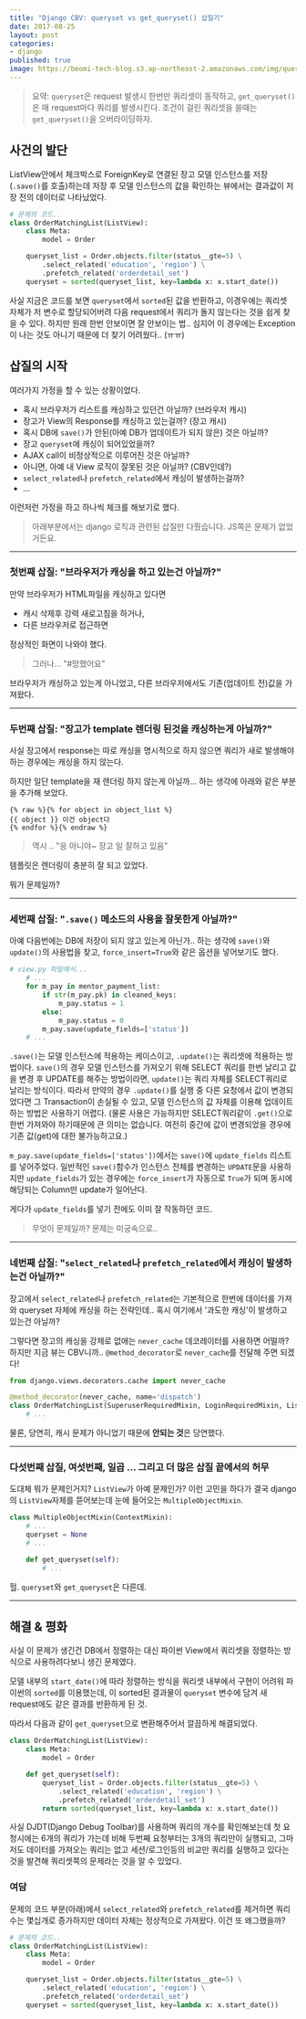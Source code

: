 ```yaml
---
title: "Django CBV: queryset vs get_queryset() 삽질기"
date: 2017-08-25
layout: post
categories:
- django
published: true
image: https://beomi-tech-blog.s3.ap-northeast-2.amazonaws.com/img/queryset_vs_get_queryset_on_django_cbv.jpg
---
```


> 요약: `queryset`은 request 발생시 한번만 쿼리셋이 동작하고, `get_queryset()`은 매 request마다 쿼리를 발생시킨다. 조건이 걸린 쿼리셋을 쓸때는 `get_queryset()`을 오버라이딩하자.

## 사건의 발단

ListView안에서 체크박스로 ForeignKey로 연결된 장고 모델 인스턴스를 저장(`.save()`를 호출)하는데 저장 후 모델 인스턴스의 값을 확인하는 뷰에서는 결과값이 저장 전의 데이터로 나타났었다.

```python
# 문제의 코드..
class OrderMatchingList(ListView):
    class Meta:
        model = Order

    queryset_list = Order.objects.filter(status__gte=5) \
        .select_related('education', 'region') \
        .prefetch_related('orderdetail_set')
    queryset = sorted(queryset_list, key=lambda x: x.start_date())
```

사실 지금은 코드를 보면 `queryset`에서 `sorted`된 값을 반환하고, 이경우에는 쿼리셋 자체가 저 변수로 할당되어버려 다음 request에서 쿼리가 돌지 않는다는 것을 쉽게 찾을 수 있다. 하지만 원래 한번 안보이면 잘 안보이는 법.. 심지어 이 경우에는 Exception이 나는 것도 아니기 때문에 더 찾기 어려웠다.. (ㅠㅠ)

## 삽질의 시작

여러가지 가정을 할 수 있는 상황이었다.

- 혹시 브라우저가 리스트를 캐싱하고 있던건 아닐까? (브라우저 캐시)
- 장고가 View의 Response를 캐싱하고 있는걸까? (장고 캐시)
- 혹시 DB에 `save()`가 안된(아예 DB가 업데이트가 되지 않은) 것은 아닐까?
- 장고 `queryset`에 캐싱이 되어있었을까?
- AJAX call이 비정상적으로 이루어진 것은 아닐까?
- 아니면, 아예 내 View 로직이 잘못된 것은 아닐까? (CBV인데?)
- `select_related`나 `prefetch_related`에서 캐싱이 발생하는걸까?
- ...

이런저런 가정을 하고 하나씩 체크를 해보기로 했다.

> 아래부분에서는 django 로직과 관련된 삽질만 다뤘습니다. JS쪽은 문제가 없었거든요.

---

### 첫번째 삽질: "브라우저가 캐싱을 하고 있는건 아닐까?"

만약 브라우저가 HTML파일을 캐싱하고 있다면

- 캐시 삭제후 강력 새로고침을 하거나,
- 다른 브라우저로 접근하면

정상적인 화면이 나와야 했다.

> 그러나... "#망했어요"

브라우저가 캐싱하고 있는게 아니었고, 다른 브라우저에서도 기존(업데이트 전)값을 가져왔다.

---

### 두번째 삽질: "장고가 template 렌더링 된것을 캐싱하는게 아닐까?"

사실 장고에서 response는 따로 캐싱을 명시적으로 하지 않으면 쿼리가 새로 발생해야 하는 경우에는 캐싱을 하지 않는다. 

하지만 일단 template을 재 렌더링 하지 않는게 아닐까... 하는 생각에 아래와 같은 부분을 추가해 보았다.

```text
{% raw %}{% for object in object_list %}
{{ object }} 이건 object다 
{% endfor %}{% endraw %}
```

> 역시 .. "응 아니야~ 장고 일 잘하고 있음"

템플릿은 렌더링이 충분히 잘 되고 있었다.

뭐가 문제일까?

---

### 세번째 삽질: "`.save()` 메소드의 사용을 잘못한게 아닐까?"

아예 다음번에는 DB에 저장이 되지 않고 있는게 아닌가.. 하는 생각에 `save()`와 `update()`의 사용법을 찾고, `force_insert=True`와 같은 옵션을 넣어보기도 했다.

```python
# view.py 파일에서...
    # ...
    for m_pay in mentor_payment_list:
        if str(m_pay.pk) in cleaned_keys:
            m_pay.status = 1
        else:
            m_pay.status = 0
        m_pay.save(update_fields=['status'])
    # ...
```

`.save()`는 모델 인스턴스에 적용하는 케이스이고, `.update()`는 쿼리셋에 적용하는 방법이다. `save()`의 경우 모델 인스턴스를 가져오기 위해 SELECT 쿼리를 한번 날리고 값을 변경 후 UPDATE를 해주는 방법이라면, `update()`는 쿼리 자체를 SELECT쿼리로 날리는 방식이다. 따라서 만약의 경우 `.update()`를 실행 중 다른 요청에서 값이 변경되었다면 그 Transaction이 손실될 수 있고, 모델 인스턴스의 값 자체를 이용해 업데이트하는 방법은 사용하기 어렵다. (물론 사용은 가능하지만 SELECT쿼리같이 `.get()`으로 한번 가져와야 하기때문에 큰 의미는 없습니다. 여전히 중간에 값이 변경되었을 경우에 기존 값(get)에 대한 불가능하고요.)

`m_pay.save(update_fields=['status'])`에서는 `save()`에 `update_fields` 리스트를 넣어주었다. 일반적인 `save()`함수가 인스턴스 전체를 변경하는 `UPDATE`문을 사용하지만 `update_fields`가 있는 경우에는 `force_insert`가 자동으로 `True`가 되며 동시에 해당되는 Column만 update가 일어난다.

게다가 `update_fields`를 넣기 전에도 이미 잘 작동하던 코드.

> 무엇이 문제일까? 문제는 미궁속으로..

---

### 네번째 삽질: "`select_related`나 `prefetch_related`에서 캐싱이 발생하는건 아닐까?"

장고에서 `select_related`나 `prefetch_related`는 기본적으로 한번에 데이터를 가져와 queryset 자체에 캐싱을 하는 전략인데.. 혹시 여기에서 '과도한 캐싱'이 발생하고 있는건 아닐까?

그렇다면 장고의 캐싱을 강제로 없애는 `never_cache` 데코레이터를 사용하면 어떨까? 하지만 지금 뷰는 CBV니까.. `@method_decorator`로 `never_cache`를 전달해 주면 되겠다!

```python
from django.views.decorators.cache import never_cache

@method_decorator(never_cache, name='dispatch')
class OrderMatchingList(SuperuserRequiredMixin, LoginRequiredMixin, ListView):
    # ...
```

물론, 당연히, 캐시 문제가 아니었기 때문에 **안되는 것**은 당연했다.

---

### 다섯번째 삽질, 여섯번째, 일곱 ... 그리고 더 많은 삽질 끝에서의 허무

도대체 뭐가 문제인거지? `ListView`가 아예 문제인가? 이런 고민을 하다가 결국 django의 `ListView`자체를 뜯어보는데 눈에 들어오는 `MultipleObjectMixin`.

```python
class MultipleObjectMixin(ContextMixin):
    # ...
    queryset = None
    # ...

    def get_queryset(self):
        # ...
```

헐. `queryset`와 `get_queryset`은 다른데.

---

## 해결 & 평화

사실 이 문제가 생긴건 DB에서 정렬하는 대신 파이썬 View에서 쿼리셋을 정렬하는 방식으로 사용하려다보니 생긴 문제였다.

모델 내부의 `start_date()`에 따라 정렬하는 방식을 쿼리셋 내부에서 구현이 어려워 파이썬의 `sorted`를 이용했는데, 이 sorted된 결과물이 `queryset` 변수에 담겨 새 request에도 같은 결과를 반환하게 된 것.

따라서 다음과 같이 `get_queryset`으로 변환해주어서 깔끔하게 해결되었다. 

```python
class OrderMatchingList(ListView):
    class Meta:
        model = Order

    def get_queryset(self):
        queryset_list = Order.objects.filter(status__gte=5) \
            .select_related('education', 'region') \
            .prefetch_related('orderdetail_set')
        return sorted(queryset_list, key=lambda x: x.start_date())
```

사실 DJDT(Django Debug Toolbar)를 사용하며 쿼리의 개수를 확인해보는데 첫 요청시에는 6개의 쿼리가 가는데 비해 두번째 요청부터는 3개의 쿼리만이 실행되고, 그마저도 데이터를 가져오는 쿼리는 없고 세션/로그인등의 비교만 쿼리를 실행하고 있다는 것을 발견해 쿼리셋쪽의 문제라는 것을 알 수 있었다.

### 여담

문제의 코드 부분(아래)에서 `select_related`와 `prefetch_related`를 제거하면 쿼리수는 몇십개로 증가하지만 데이터 자체는 정상적으로 가져왔다. 이건 또 왜그랬을까?

```python
# 문제의 코드..
class OrderMatchingList(ListView):
    class Meta:
        model = Order

    queryset_list = Order.objects.filter(status__gte=5) \
        .select_related('education', 'region') \
        .prefetch_related('orderdetail_set')
    queryset = sorted(queryset_list, key=lambda x: x.start_date())
```